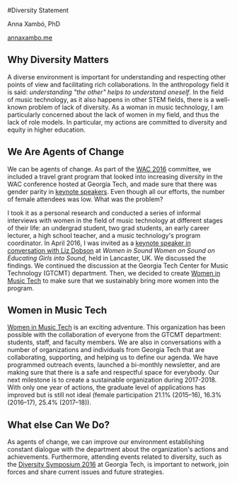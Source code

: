#Diversity Statement

Anna Xambó, PhD 

[annaxambo.me](http://annaxambo.me)

## Why Diversity Matters

A diverse environment is important for understanding and respecting other points of view and facilitating rich collaborations. In the anthropology field it is said: *understanding "the other" helps to understand oneself*. In the field of music technology, as it also happens in other STEM fields, there is a well-known problem of lack of diversity. As a woman in music technology, I am particularly concerned about the lack of women in my field, and thus the lack of role models. In particular, my actions are committed to diversity and equity in higher education. 

## We Are Agents of Change

We can be agents of change. As part of the [WAC 2016](http://webaudio.gatech.edu/) committee, we included a travel grant program that looked into increasing diversity in the WAC conference hosted at Georgia Tech, and made sure that there was gender parity in [keynote speakers](http://webaudio.gatech.edu/keynotes). Even though all our efforts, the number of female attendees was low. What was the problem?

I took it as a personal research and conducted a series of informal interviews with women in the field of music technology at different stages of their life: an undergrad student, two grad students, an early career lecturer, a high school teacher, and a music technology's program coordinator. In April 2016, I was invited as a [keynote speaker in conversation with Liz Dobson](http://wiswos.bitbucket.org/index.html%3Fp=435.html) at *Women in Sound Women on Sound on Educating Girls into Sound*, held in Lancaster, UK. We discussed the findings. We continued the discussion at the Georgia Tech Center for Music Technology (GTCMT) department. Then, we decided to create [Women in Music Tech](http://www.gtcmt.gatech.edu/) to make sure that we sustainably bring more women into the program.

## Women in Music Tech

[Women in Music Tech](http://www.gtcmt.gatech.edu/womeninmusictech) is an exciting adventure. This organization has been possible with the collaboration of everyone from the GTCMT department: students, staff, and faculty members. We are also in conversations with a number of organizations and individuals from Georgia Tech that are collaborating, supporting, and helping us to define our agenda. We have programmed outreach events, launched a bi-monthly newsletter, and are making sure that there is a safe and respectful space for everybody. Our next milestone is to create a sustainable organization during 2017-2018. With only one year of actions, the graduate level of applications has improved but is still not ideal (female participation 21.1% (2015–16), 16.3% (2016–17), 25.4% (2017–18)). 

## What else Can We Do?

As agents of change, we can improve our environment establishing constant dialogue with the department about the organization's actions and achievements. Furthermore, attending events related to diversity, such as the [Diversity Symposium 2016](http://www.diversity.gatech.edu/diversitysymposium) at Georgia Tech, is important to network, join forces and share current issues and future strategies.  
